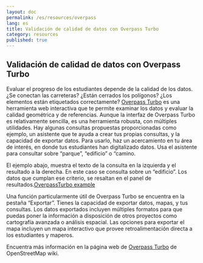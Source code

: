 ```yaml
---
layout: doc
permalink: /es/resources/overpass
lang: es
title: Validación de calidad de datos con Overpass Turbo
category: resources
published: true
---
```


## Validación de calidad de datos con Overpass Turbo

Evaluar el progreso de los estudiantes depende de la calidad de los datos.¿Se conectan las carreteras? ¿Están cerrados los polígonos? ¿Los elementos están etiquetados correctamente? [Overpass Turbo](http://overpass-turbo.eu/) es una herramienta web interactiva que te permite examinar los datos y evaluar la calidad geométrica y de referencias. Aunque la interfaz de Overpass Turbo es relativamente sencilla, es una herramienta robusta, con múltiples utilidades. Hay algunas consultas propuestas proporcionadas como ejemplo, un asistente que te ayuda a crear tus propias consultas, y la capacidad de exportar datos. Para usarlo, haz un acercamiento en tu área de interés, en donde tus estudiantes han digitalizado datos. Usa el asistente para consultar sobre “parque”, “edificio” o “camino. 

El ejemplo abajo, muestra el texto de la consulta en la izquierda y el resultado a la derecha. En este caso se consulta sobre un “edificio”. Los datos que cumplan ese criterio, se resaltan en el panel de resultados.[OverpassTurbo example](/_posts/en/modules/resources/Overpass_turbo.tiff)
 
Una función particularmente útil de Overpass Turbo se encuentra en la pestaña “Exportar”. Tienes la capacidad de exportar datos, mapas, y tus consultas. Los datos exportados incluyen múltiples formatos para que puedas poner la información a disposición de otros proyectos como cartografía avanzada o análisis espacial. Las opciones para exportar el mapa incluyen un mapa interactivo que provee retroalimentación directa a los estudiantes y maperos. 

Encuentra más información en la página web de [Overpass Turbo](http://wiki.openstreetmap.org/wiki/Overpass_turbo) de OpenStreetMap wiki. 
